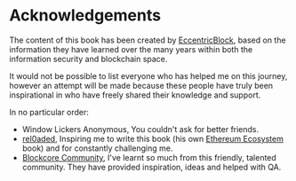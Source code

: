 # Acknowledgements

The content of this book has been created by [ EccentricBlock](https://twitter.com/EccentricBlock), based on the information they have learned over the many years within both the information security and blockchain space.

It would not be possible to list everyone who has helped me on this journey, however an attempt will be made because these people have truly been inspirational  in who have freely shared their knowledge and support.

In no particular order:
+ Window Lickers Anonymous, You couldn't ask for better friends.
+  [rel0aded](https://www.twitter.com/0xRel0aded), Inspiring me to write this book (his own [Ethereum Ecosystem](https://www.ethexplainer.com/) book) and for constantly challenging me.
+  [Blockcore Community](https://www.blockcore.net/), I've learnt so much from this friendly, talented community. They have provided inspiration, ideas and helped with QA.
